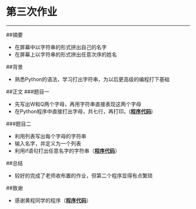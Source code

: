 # 第三次作业



---

##摘要
* 在屏幕中以字符串的形式拼出自己的名字
* 在屏幕上以字符串的形式拼出任意次序的姓名

##背景
* 熟悉Python的语法，学习打出字符串，为以后更高级的编程打下基础

##正文
###题目一
* 先写出W和Q两个字母，再用字符串直接表现这两个字母
* 在Python程序中直接打出字母，共七行，再打印。([**程序代码**](https://github.com/Adener/Program/blob/master/%E7%AC%AC%E4%B8%89%E6%AC%A1%E4%BD%9C%E4%B8%9A1.py))

###题目二
* 利用列表写出每个字母的字符串
* 输入名字，并定义为一个列表
* 利用if语句打出任意名字的字符串（[**程序代码**](https://github.com/Adener/Program/blob/master/%E7%AC%AC%E4%B8%89%E6%AC%A1%E4%BD%9C%E4%B8%9A2.py)）

##总结
* 较好的完成了老师收布置的作业，但第二个程序显得有点繁琐

##致谢
* 感谢黄程同学的程序（[**程序代码**](thub.com/chenghuang2016/computationalphysics_N2013301020125/blob/master/lev2.py)）

